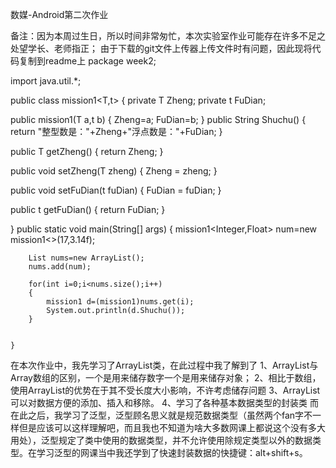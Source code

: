 数媒-Android第二次作业

备注：因为本周过生日，所以时间非常匆忙，本次实验室作业可能存在许多不足之处望学长、老师指正；
由于下载的git文件上传器上传文件时有问题，因此现将代码复制到readme上
package week2;

import java.util.*;

public class mission1<T,t>
{
private T Zheng;
private t FuDian;

public mission1(T a,t b)
{
	Zheng=a;
	FuDian=b;
}
public String Shuchu()
{
return "整型数是："+Zheng+"浮点数是："+FuDian;
}


public T getZheng()
{
	return Zheng;
}

public void setZheng(T zheng)
{
	Zheng = zheng;
}

public void setFuDian(t fuDian)
{
	FuDian = fuDian;
}

public t getFuDian()
{
	return FuDian;
}



}
public static void main(String[] args) 
	{
		mission1<Integer,Float> num=new mission1<>(17,3.14f);
		
		
		List nums=new ArrayList();
		nums.add(num);
		
		for(int i=0;i<nums.size();i++)
		{
			mission1 d=(mission1)nums.get(i);
			System.out.println(d.Shuchu());
		}


	}




在本次作业中，我先学习了ArrayList类，在此过程中我了解到了
1、ArrayList与Array数组的区别，一个是用来储存数字一个是用来储存对象；
2、相比于数组，使用ArrayList的优势在于其不受长度大小影响，不许考虑储存问题
3、ArrayList可以对数据方便的添加、插入和移除。
4、学习了各种基本数据类型的封装类
而在此之后，我学习了泛型，泛型顾名思义就是规范数据类型（虽然两个fan字不一样但是应该可以这样理解吧，而且我也不知道为啥大多数网课上都说这个没有多大用处），泛型规定了类中使用的数据类型，并不允许使用除规定类型以外的数据类型。在学习泛型的网课当中我还学到了快速封装数据的快捷键：alt+shift+s。
